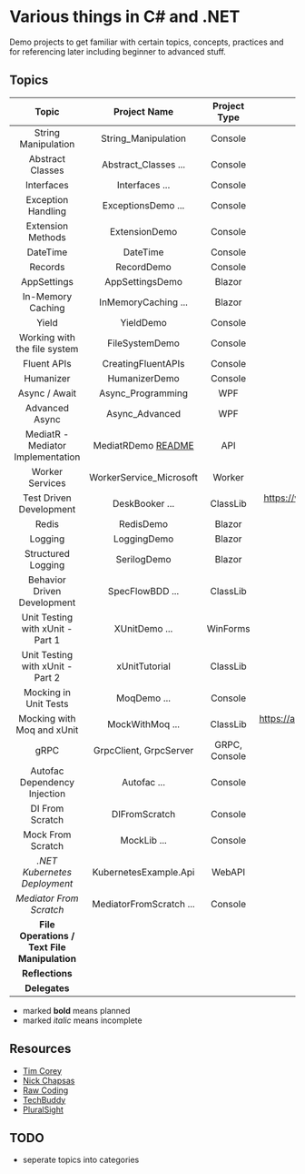 # Various things in C# and .NET

Demo projects to get familiar with certain topics, concepts, practices and for referencing later including beginner to
advanced stuff.

## Topics

|                    Topic                     |                    Project Name                     | Project Type  |                            Resource(s)                             | Topic Category |            External Libs/Packages            |
|:--------------------------------------------:|:---------------------------------------------------:|:-------------:|:------------------------------------------------------------------:|:--------------:|:--------------------------------------------:|
|             String Manipulation              |                 String_Manipulation                 |    Console    |                    https://youtu.be/ioi__WRETk4                    |    General     |                     None                     |
|               Abstract Classes               |                Abstract_Classes ...                 |    Console    |                    https://youtu.be/jRkmPRk5j2E                    |    General     |                     None                     |
|                  Interfaces                  |                   Interfaces ...                    |    Console    |                    https://youtu.be/A7qwuFnyIpM                    |    General     |                     None                     |
|              Exception Handling              |                 ExceptionsDemo ...                  |    Console    |                    https://youtu.be/LSkbnpjCEkk                    |    General     |                     None                     |
|              Extension Methods               |                    ExtensionDemo                    |    Console    |                    https://youtu.be/C_1DzspLy4Y                    |    General     |                     None                     |
|                   DateTime                   |                      DateTime                       |    Console    |                    https://youtu.be/9kEURoqHKZ0                    |    General     |                     None                     |
|                   Records                    |                     RecordDemo                      |    Console    |                    https://youtu.be/9Byvwa9yF-I                    |    General     |                     None                     |
|                 AppSettings                  |                   AppSettingsDemo                   |    Blazor     |                    https://youtu.be/_2_qksdQKCE                    |    Beginner    |                     None                     |
|              In-Memory Caching               |                 InMemoryCaching ...                 |    Blazor     |                    https://youtu.be/2jj2wH60QuE                    |    Beginner    |     Microsoft.Extensions.Caching.Memory      |
|                    Yield                     |                      YieldDemo                      |    Console    |                    https://youtu.be/AAz8q6dOCYk                    |    Beginner    |                     None                     |
|         Working with the file system         |                   FileSystemDemo                    |    Console    |                    https://youtu.be/9mUuJIKq40M                    |    Beginner    |                     None                     |
|                 Fluent APIs                  |                 CreatingFluentAPIs                  |    Console    |                    https://youtu.be/1JAdZul-aRQ                    |    Beginner    |                     None                     |
|                  Humanizer                   |                    HumanizerDemo                    |    Console    |                    https://youtu.be/bLKXqJwRNSY                    |    Beginner    |                Humanizer.Core                |
|                Async / Await                 |                  Async_Programming                  |      WPF      |                    https://youtu.be/2moh18sh5p4                    |  Intermediate  |                     None                     |
|                Advanced Async                |                   Async_Advanced                    |      WPF      |                    https://youtu.be/ZTKGRJy5P2M                    |  Intermediate  |                     None                     |
|      MediatR - Mediator Implementation       | MediatRDemo [README](MediatRDemo_Library/README.MD) |      API      |                    https://youtu.be/yozD5Tnd8nw                    |  Intermediate  |                   MediatR                    |
|               Worker Services                |               WorkerService_Microsoft               |    Worker     |                    https://youtu.be/PzrTiz_NRKA                    |  Intermediate  |                   Serilog                    |
|           Test Driven Development            |                   DeskBooker ...                    |   ClassLib    | https://www.pluralsight.com/courses/csharp-test-driven-development |  Intermediate  |                    XUnit                     |
|                    Redis                     |                      RedisDemo                      |    Blazor     |                    https://youtu.be/UrQWii_kfIE                    |  Intermediate  |                    Redis                     |
|                   Logging                    |                     LoggingDemo                     |    Blazor     |                    https://youtu.be/oXNslgIXIbQ                    |  Intermediate  |                     None                     |
|              Structured Logging              |                     SerilogDemo                     |    Blazor     |                    https://youtu.be/_iryZxv8Rxw                    |  Intermediate  |                 Serilog, Seq                 |
|         Behavior Driven Development          |                   SpecFlowBDD ...                   |   ClassLib    |                    https://youtu.be/EEeVU0z26u0                    |  Intermediate  |     SpecFlow, FluentAssertions, Test.Sdk     |
|       Unit Testing with xUnit - Part 1       |                    XUnitDemo ...                    |   WinForms    |                    https://youtu.be/ub3P8c87cwk                    |    Advanced    |                    xUnit                     |
|       Unit Testing with xUnit - Part 2       |                    xUnitTutorial                    |   ClassLib    |                    https://youtu.be/2Wp8en1I9oQ                    |    Advanced    |                    xUnit                     |
|            Mocking in Unit Tests             |                     MoqDemo ...                     |    Console    |                    https://youtu.be/DwbYxP-etMY                    |    Advanced    |                  Moq, xUnit                  |
|          Mocking with Moq and xUnit          |                   MockWithMoq ...                   |   ClassLib    |   https://app.pluralsight.com/library/courses/mocking-moq-xunit    |    Advanced    |                  Moq, xUnit                  |
|                     gRPC                     |               GrpcClient, GrpcServer                | GRPC, Console |                    https://youtu.be/QyxCX2GYHxk                    |    Advanced    | Google.Protobuf, Grpc.Net.Client, Grpc.Tools |
|         Autofac Dependency Injection         |                     Autofac ...                     |    Console    |                    https://youtu.be/mCUNrRtVVWY                    |  Intermediate  |                   Autofac                    |
|               DI From Scratch                |                    DIFromScratch                    |    Console    |                    https://youtu.be/NSVZa4JuTl8                    |  Intermediate  |                     None                     |
|              Mock From Scratch               |                     MockLib ...                     |    Console    |                    https://youtu.be/9kEURoqHKZ0                    |  Intermediate  |        Microsoft.CodeAnalysis.CSharp         |
|         _.NET Kubernetes Deployment_         |                KubernetesExample.Api                |    WebAPI     |                    https://youtu.be/cNlxPKy_NPA                    |  Intermediate  |                     None                     |
|           _Mediator From Scratch_            |               MediatorFromScratch ...               |    Console    |                    https://youtu.be/4e83trumwcM                    |  Intermediate  |                     None                     |
| **File Operations / Text File Manipulation** |                                                     |               |                                                                    |                |                                              |
|               **Reflections**                |                                                     |               |                                                                    |                |                                              |
|                **Delegates**                 |                                                     |               |                                                                    |                |                                              |

* marked **bold** means planned
* marked _italic_ means incomplete

## Resources

- [Tim Corey](https://www.youtube.com/user/IAmTimCorey)
- [Nick Chapsas](https://www.youtube.com/c/Elfocrash)
- [Raw Coding](https://www.youtube.com/c/RawCoding)
- [TechBuddy](https://www.youtube.com/c/TechBuddyTR)
- [PluralSight](https://pluralsight.com)

## TODO
- seperate topics into categories